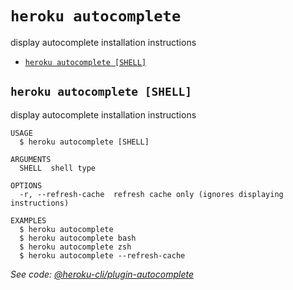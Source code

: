 `heroku autocomplete`
=====================

display autocomplete installation instructions

* [`heroku autocomplete [SHELL]`](#heroku-autocomplete-shell)

## `heroku autocomplete [SHELL]`

display autocomplete installation instructions

```
USAGE
  $ heroku autocomplete [SHELL]

ARGUMENTS
  SHELL  shell type

OPTIONS
  -r, --refresh-cache  refresh cache only (ignores displaying instructions)

EXAMPLES
  $ heroku autocomplete
  $ heroku autocomplete bash
  $ heroku autocomplete zsh
  $ heroku autocomplete --refresh-cache
```

_See code: [@heroku-cli/plugin-autocomplete](https://github.com/heroku/cli/blob/v7.16.6/packages/autocomplete/src/commands/autocomplete/index.ts)_
